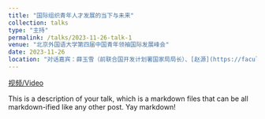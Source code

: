 ```yaml
---
title: "国际组织青年人才发展的当下与未来"
collection: talks
type: "主持"
permalink: /talks/2023-11-26-talk-1
venue: "北京外国语大学第四届中国青年领袖国际发展峰会"
date: 2023-11-26
location: "对话嘉宾：薛玉雪（前联合国开发计划署国家局局长）、[赵源](https://faculty.bfsu.edu.cn/16025/zh_CN/index.htm)（北京外国语大学国际组织学院副教授）、[小Q不是导盲犬](https://space.bilibili.com/546189)（哔哩哔哩百大UP主）"
---
```


[视频/Video]([http://example2.com](https://www.bilibili.com/video/BV1x64y1A7jG/))

This is a description of your talk, which is a markdown files that can be all markdown-ified like any other post. Yay markdown!
